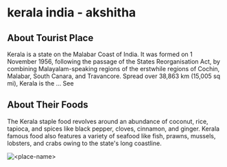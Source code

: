 # kerala india - akshitha

## About Tourist Place 
Kerala is a state on the Malabar Coast of India. It was formed on 1 November 1956, following the passage of the States Reorganisation Act, by combining Malayalam-speaking regions of the erstwhile regions of Cochin, Malabar, South Canara, and Travancore. Spread over 38,863 km (15,005 sq mi), Kerala is the … See 

## About Their Foods
The Kerala staple food revolves around an abundance of coconut, rice, tapioca, and spices like black pepper, cloves, cinnamon, and ginger. Kerala famous food also features a variety of seafood like fish, prawns, mussels, lobsters, and crabs owing to the state's long coastline.

<img align="center" src="https://fthmb.tqn.com/eN8UsgBHlQFlUz-F-EDxRaf1Y5s=/2121x1414/filters:fill(auto,1)/GettyImages-640355133-5947dd743df78c537b39a909.jpg" alt="<place-name>"/>

<!--Example: <img align="center" src="https://lotustours.in/assets/img/taj/photo-room-detail-1.jpg" alt="Taj Mahal"/> -->
